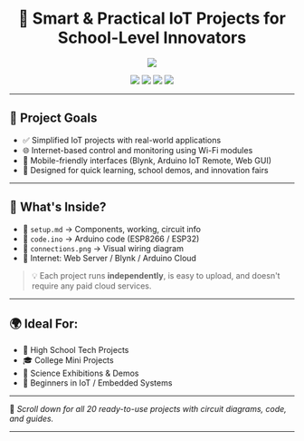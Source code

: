 <!-- Banner -->
<p align="center">

<!-- Title -->
<h1 align="center">📡 Smart & Practical IoT Projects for School-Level Innovators</h1>

<!-- Typing Animation -->
<p align="center">
  <img src="https://readme-typing-svg.herokuapp.com/?font=Fira+Code&size=24&pause=1000&color=00BFFF&width=800&lines=Internet-Connected+Projects+with+ESP8266+%26+ESP32;Wi-Fi+Enabled+Prototypes+for+Future+Engineers;Blynk+%7C+Web+Server+%7C+Arduino+IoT+Cloud" />
</p>

<!-- Status Badges -->
<p align="center">
  <img src="https://img.shields.io/badge/Platform-ESP8266%2FESP32-blue?style=for-the-badge&logo=espressif" />
  <img src="https://img.shields.io/badge/Language-C%2FC%2B%2B-orange?style=for-the-badge&logo=arduino" />
  <img src="https://img.shields.io/badge/Cloud-Blynk%2C%20WebServer%2C%20IoT%20Remote-green?style=for-the-badge&logo=cloudflare" />
  <img src="https://img.shields.io/github/last-commit/ManishKDtm/IOT_based_school-_level_projects?style=for-the-badge&color=brightgreen" />
</p>

---

## 🚀 Project Goals

- ✅ Simplified IoT projects with real-world applications  
- 🌐 Internet-based control and monitoring using Wi-Fi modules  
- 📱 Mobile-friendly interfaces (Blynk, Arduino IoT Remote, Web GUI)  
- 🧠 Designed for quick learning, school demos, and innovation fairs

---

## 📂 What's Inside?

- 🔧 `setup.md` → Components, working, circuit info  
- 🧠 `code.ino` → Arduino code (ESP8266 / ESP32)  
- 🔌 `connections.png` → Visual wiring diagram  
- 📶 Internet: Web Server / Blynk / Arduino Cloud  

> 💡 Each project runs **independently**, is easy to upload, and doesn't require any paid cloud services.

---

## 🌍 Ideal For:
- 🏫 High School Tech Projects  
- 🎓 College Mini Projects  
- 🧪 Science Exhibitions & Demos  
- 📡 Beginners in IoT / Embedded Systems  

---

📌 *Scroll down for all 20 ready-to-use projects with circuit diagrams, code, and guides.*

---

